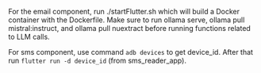 For the email component, run ./startFlutter.sh which will build a Docker container with the Dockerfile. Make sure to run ollama serve, ollama pull mistral:instruct, and ollama pull nuextract before running functions related to LLM calls. 

For sms component, use command `adb devices` to get device_id. After that run `flutter run -d device_id` (from sms_reader_app).
